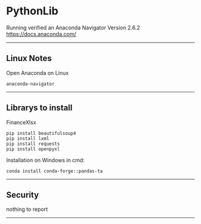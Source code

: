 # PythonLib

Running verified an Anaconda Navigator
Version 2.6.2
https://docs.anaconda.com/

---

## Linux Notes

Open Anaconda on Linux
```
anaconda-navigator
```

---

## Librarys to install

FinanceXlsx

```
pip install beautifulsoup4
pip install lxml
pip install requests
pip install openpyxl
```

Installation on Windows in cmd:
```
conda install conda-forge::pandas-ta
```

---

## Security 

nothing to report

---